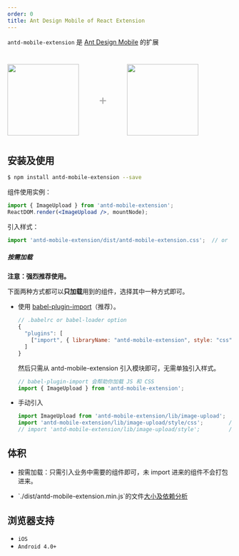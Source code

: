 ```yaml
---
order: 0
title: Ant Design Mobile of React Extension
---
```


`antd-mobile-extension` 是 [Ant Design Mobile](http://mobile.ant.design) 的扩展

<div class="pic-plus">
  <img width="160" src="https://gw.alipayobjects.com/zos/rmsportal/KDpgvguMpGfqaHPjicRK.svg">
  <span>+</span>
  <img width="160" src="https://t.alipayobjects.com/images/rmsweb/T16xRhXkxbXXXXXXXX.svg">
</div>

<style>
.pic-plus > * {
  display: inline-block;
  vertical-align: middle;
}
.pic-plus {
  margin: 40px 0;
}
.pic-plus span {
  font-size: 30px;
  color: #aaa;
  margin: 0 40px;
}
</style>

## 安装及使用

```bash
$ npm install antd-mobile-extension --save
```

组件使用实例：

```jsx
import { ImageUpload } from 'antd-mobile-extension';
ReactDOM.render(<ImageUpload />, mountNode);
```

引入样式：

```jsx
import 'antd-mobile-extension/dist/antd-mobile-extension.css';  // or 'antd-mobile-extension/dist/antd-mobile-extension.less'
```

##### 按需加载

**注意：强烈推荐使用。**

下面两种方式都可以**只加载**用到的组件，选择其中一种方式即可。

- 使用 [babel-plugin-import](https://github.com/ant-design/babel-plugin-import)（推荐）。

   ```js
   // .babelrc or babel-loader option
   {
     "plugins": [
       ["import", { libraryName: "antd-mobile-extension", style: "css" }] // `style: true` 会加载 less 文件
     ]
   }
   ```

   然后只需从 antd-mobile-extension 引入模块即可，无需单独引入样式。

   ```jsx
   // babel-plugin-import 会帮助你加载 JS 和 CSS
   import { ImageUpload } from 'antd-mobile-extension';
   ```

- 手动引入

   ```jsx
   import ImageUpload from 'antd-mobile-extension/lib/image-upload';  // 加载 JS
   import 'antd-mobile-extension/lib/image-upload/style/css';        // 加载 CSS
   // import 'antd-mobile-extension/lib/image-upload/style';         // 加载 LESS
   ```

## 体积

- 按需加载：只需引入业务中需要的组件即可，未 import 进来的组件不会打包进来。
- <p>`./dist/antd-mobile-extension.min.js`的文件<a href="https://jackyr.github.io/ant-design-analysis/" target="_blank">大小及依赖分析</a></p>

## 浏览器支持

- `iOS`
- `Android 4.0+`
